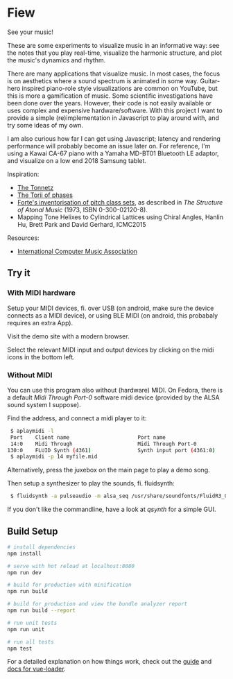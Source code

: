 # Fiew

See your music!

These are some experiments to visualize music in an informative way: see the notes that you play real-time, visualize the harmonic structure, and plot the music's dynamics and rhythm.

There are many applications that visualize music.
In most cases, the focus is on aesthetics where a sound spectrum is animated in some way.
Guitar-hero inspired piano-role style visualizations are common on YouTube, but this is more a gamification of music.
Some scientific investigations have been done over the years.
However, their code is not easily available or uses complex and expensive hardware/software.
With this project I want to provide a simple (re)implementation in Javascript to play around with, and try some ideas of my own.

I am also curious how far I can get using Javascript; latency and rendering performance will probably become an issue later on.
For reference, I'm using a Kawai CA-67 piano with a Yamaha MD-BT01 Bluetooth LE adaptor, and visualize on a low end 2018 Samsung tablet.


Inspiration:

 * [The Tonnetz](https://en.wikipedia.org/wiki/Tonnetz)
 * [The Torii of phases](https://arxiv.org/abs/1208.4774)
 * [Forte's inventorisation of pitch class sets](https://en.wikipedia.org/wiki/List_of_pitch-class_sets), as described in _The Structure of Atonal Music_ (1973, ISBN 0-300-02120-8).
 * Mapping Tone Helixes to Cylindrical Lattices using Chiral Angles, Hanlin Hu, Brett Park and David Gerhard, ICMC2015

Resources:
 * [International Computer Music Association](http://www.computermusic.org/)

## Try it


### With MIDI hardware

Setup your MIDI devices, fi. over USB (on android, make sure the device connects as a MIDI device), or using BLE MIDI (on android, this probabaly requires an extra App).

Visit the demo site with a modern browser.

Select the relevant MIDI input and output devices by clicking on the midi icons in the bottom left.

### Without MIDI

You can use this program also without (hardware) MIDI.
On Fedora, there is a default *Midi Through Port-0* software midi device (provided by the ALSA sound system I suppose).

Find the address, and connect a midi player to it:

```bash
 $ aplaymidi -l
 Port    Client name                      Port name
 14:0    Midi Through                     Midi Through Port-0
130:0    FLUID Synth (4361)               Synth input port (4361:0)
 $ aplaymidi -p 14 myfile.mid
```
Alternatively, press the juxebox on the main page to play a demo song.

Then setup a synthesizer to play the sounds, fi. fluidsynth:

```bash
 $ fluidsynth -a pulseaudio -m alsa_seq /usr/share/soundfonts/FluidR3_GM.sf2
```
If you don't like the commandline, have a look at *qsynth* for a simple GUI.

## Build Setup

``` bash
# install dependencies
npm install

# serve with hot reload at localhost:8080
npm run dev

# build for production with minification
npm run build

# build for production and view the bundle analyzer report
npm run build --report

# run unit tests
npm run unit

# run all tests
npm test
```

For a detailed explanation on how things work, check out the [guide](http://vuejs-templates.github.io/webpack/) and [docs for vue-loader](http://vuejs.github.io/vue-loader).
